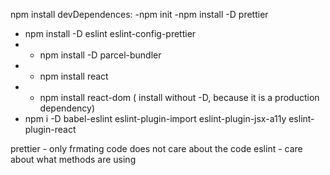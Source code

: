 npm install devDependences:
-npm init
-npm install -D prettier

- npm install -D eslint eslint-config-prettier
- - npm install -D parcel-bundler
- - npm install react
- - npm install react-dom ( install without -D, because it is a production dependency)
- npm i -D babel-eslint eslint-plugin-import eslint-plugin-jsx-a11y eslint-plugin-react

prettier - only frmating code does not care about the code
eslint - care about what methods are using
